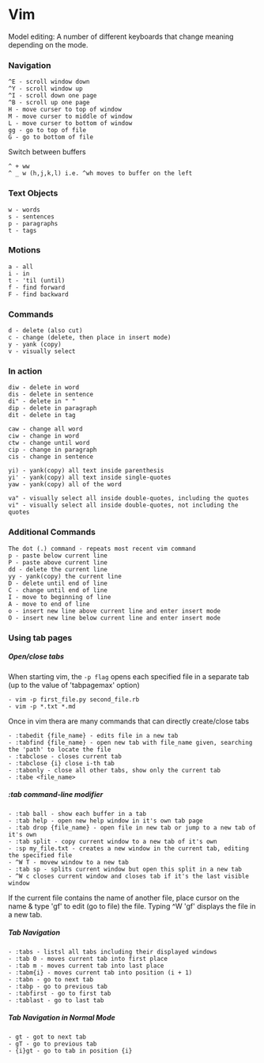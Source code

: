 # Vim
Model editing: A number of different keyboards that change meaning depending on the mode.

### Navigation

    ^E - scroll window down
    ^Y - scroll window up
    ^I - scroll down one page
    ^B - scroll up one page
    H - move curser to top of window
    M - move curser to middle of window
    L - move curser to bottom of window
    gg - go to top of file
    G - go to bottom of file

 Switch between buffers
 
    ^ + ww 
    ^ _ w (h,j,k,l) i.e. ^wh moves to buffer on the left

### Text Objects

    w - words
    s - sentences
    p - paragraphs
    t - tags
    
### Motions
    
    a - all
    i - in 
    t - 'til (until)
    f - find forward
    F - find backward
    
### Commands

    d - delete (also cut)
    c - change (delete, then place in insert mode)
    y - yank (copy)
    v - visually select
    
### In action

    diw - delete in word
    dis - delete in sentence
    di" - delete in " "
    dip - delete in paragraph
    dit - delete in tag
    
    caw - change all word 
    ciw - change in word
    ctw - change until word
    cip - change in paragraph
    cis - change in sentence
    
    yi) - yank(copy) all text inside parenthesis
    yi' - yank(copy) all text inside single-quotes
    yaw - yank(copy) all of the word
    
    va" - visually select all inside double-quotes, including the quotes
    vi" - visually select all inside double-quotes, not including the quotes
    
### Additional Commands

    The dot (.) command - repeats most recent vim command
    p - paste below current line
    P - paste above current line
    dd - delete the current line
    yy - yank(copy) the current line
    D - delete until end of line
    C - change until end of line
    I - move to beginning of line
    A - move to end of line
    o - insert new line above current line and enter insert mode
    O - insert new line below current line and enter insert mode
    
### Using tab pages

##### Open/close tabs
When starting vim, the <code>-p flag</code> opens each specified file in a separate tab (up to the value of 'tabpagemax' option)

    - vim -p first_file.py second_file.rb
    - vim -p *.txt *.md

Once in vim thera are many commands that can directly create/close tabs

    - :tabedit {file_name} - edits file in a new tab
    - :tabfind {file_name} - open new tab with file_name given, searching the 'path' to locate the file
    - :tabclose - closes current tab
    - :tabclose {i} close i-th tab
    - :tabonly - close all other tabs, show only the current tab
    - :tabe <file_name>

##### :tab command-line modifier

    - :tab ball - show each buffer in a tab
    - :tab help - open new help window in it's own tab page
    - :tab drop {file_name} - open file in new tab or jump to a new tab of it's own
    - :tab split - copy current window to a new tab of it's own
    - :sp my_file.txt - creates a new window in the current tab, editing the specified file
    - ^W T - movew window to a new tab
    - :tab sp - splits current window but open this split in a new tab
    - ^W c closes current window and closes tab if it's the last visible window

    
If the current file contains the name of another file, place cursor on the name & type 'gf' to edit (go to file) the file. Typing ^W 'gf' displays the file in a new tab.

##### Tab Navigation

    - :tabs - listsl all tabs including their displayed windows
    - :tab 0 - moves current tab into first place
    - :tab m - moves current tab into last place
    - :tabm{i} - moves current tab into position (i + 1)
    - :tabn - go to next tab
    - :tabp - go to previous tab
    - :tabfirst - go to first tab
    - :tablast - go to last tab

##### Tab Navigation in Normal Mode

    - gt - got to next tab
    - gT - go to previous tab
    - {i}gt - go to tab in position {i}